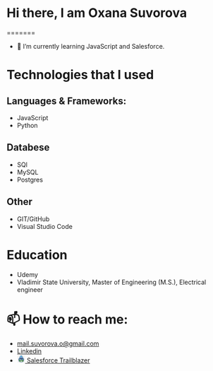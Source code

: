 
# Hi there, I am Oxana Suvorova 
=======

- 🌱 I’m currently learning JavaScript and Salesforce.

<!-- # About me -->

# Technologies that I used

## Languages & Frameworks:
- JavaScript
- Python 

## Databese
- SQl
- MySQL
- Postgres

## Other
- GIT/GitHub
- Visual Studio Code

# Education
- Udemy
- Vladimir State University, Master of Engineering (M.S.), Electrical engineer 

# 📫 How to reach me:
- mail.suvorova.o@gmail.com
- <a href='https://www.linkedin.com/in/suvorovaoxana/'>Linkedin</a>
- <a href='https://trailblazer.me/id/suvorova'><img src='/assets/salesforce-trailhead-logo.png' width='18' height='18'> Salesforce Trailblazer</a>

<!--
Here are some ideas to get you started:

- 🔭 I’m currently working on ...
- 👯 I’m looking to collaborate on ...
- 🤔 I’m looking for help with ...
- 💬 Ask me about ...
- 😄 Pronouns: ...
- ⚡ Fun fact: ...
-->

